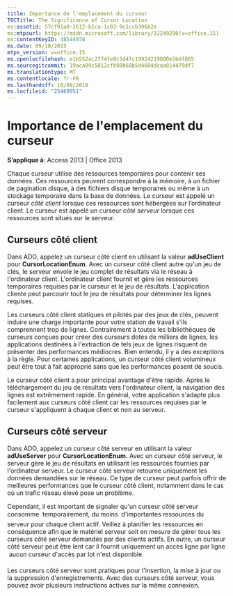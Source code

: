 ```yaml
---
title: Importance de l'emplacement du curseur
TOCTitle: The Significance of Cursor Location
ms:assetid: 57cf91a0-2612-b1ca-1c03-9c1ccb396b2e
ms:mtpsurl: https://msdn.microsoft.com/library/JJ249296(v=office.15)
ms:contentKeyID: 48544978
ms.date: 09/18/2015
mtps_version: v=office.15
ms.openlocfilehash: e1b552ac2774fe0c5d47c19924219800e5bdf865
ms.sourcegitcommit: 19aca09c5812cfb98b68b5d4604dcaa814479df7
ms.translationtype: MT
ms.contentlocale: fr-FR
ms.lasthandoff: 10/09/2018
ms.locfileid: "25469951"
---
```

# <a name="the-significance-of-cursor-location"></a>Importance de l'emplacement du curseur


**S’applique à**: Access 2013 | Office 2013

Chaque curseur utilise des ressources temporaires pour contenir ses données. Ces ressources peuvent correspondre à la mémoire, à un fichier de pagination disque, à des fichiers disque temporaires ou même à un stockage temporaire dans la base de données. Le curseur est appelé un curseur *côté client* lorsque ces ressources sont hébergées sur l’ordinateur client. Le curseur est appelé un curseur *côté serveur* lorsque ces ressources sont situés sur le serveur.

## <a name="client-side-cursors"></a>Curseurs côté client

Dans ADO, appelez un curseur côté client en utilisant la valeur **adUseClient** pour **CursorLocationEnum**. Avec un curseur côté client autre qu'un jeu de clés, le serveur envoie le jeu complet de résultats via le réseau à l'ordinateur client. L'ordinateur client fournit et gère les ressources temporaires requises par le curseur et le jeu de résultats. L'application cliente peut parcourir tout le jeu de résultats pour déterminer les lignes requises.

Les curseurs côté client statiques et pilotés par des jeux de clés, peuvent induire une charge importante pour votre station de travail s'ils comprennent trop de lignes. Contrairement à toutes les bibliothèques de curseurs conçues pour créer des curseurs dotés de milliers de lignes, les applications destinées à l'extraction de tels jeux de lignes risquent de présenter des performances médiocres. Bien entendu, il y a des exceptions à la règle. Pour certaines applications, un curseur côté client volumineux peut être tout à fait approprié sans que les performances posent de soucis.

Le curseur côté client a pour principal avantage d'être rapide. Après le téléchargement du jeu de résultats vers l'ordinateur client, la navigation des lignes est extrêmement rapide. En général, votre application s'adapte plus facilement aux curseurs côté client car les ressources requises par le curseur s'appliquent à chaque client et non au serveur.

## <a name="server-side-cursors"></a>Curseurs côté serveur

Dans ADO, appelez un curseur côté serveur en utilisant la valeur **adUseServer** pour **CursorLocationEnum.** Avec un curseur côté serveur, le serveur gère le jeu de résultats en utilisant les ressources fournies par l'ordinateur serveur. Le curseur côté serveur retourne uniquement les données demandées sur le réseau. Ce type de curseur peut parfois offrir de meilleures performances que le curseur côté client, notamment dans le cas où un trafic réseau élevé pose un problème.

Cependant, il est important de signaler qu'un curseur côté serveur consomme  temporairement, du moins  d'importantes ressources du serveur pour chaque client actif. Veillez à planifier les ressources en conséquence afin que le matériel serveur soit en mesure de gérer tous les curseurs côté serveur demandés par des clients actifs. En outre, un curseur côté serveur peut être lent car il fournit uniquement un accès ligne par ligne  aucun curseur d'accès par lot n'est disponible.

Les curseurs côté serveur sont pratiques pour l'insertion, la mise à jour ou la suppression d'enregistrements. Avec des curseurs côté serveur, vous pouvez avoir plusieurs instructions actives sur la même connexion.

